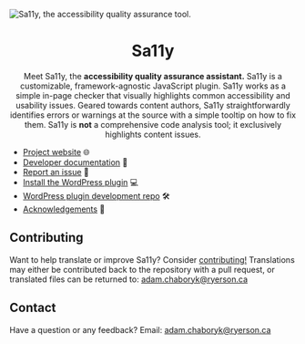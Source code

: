![Sa11y, the accessibility quality assurance tool.](https://ryersondmp.github.io/sa11y/assets/images/github-banner.png)

<h1 align="center">Sa11y</h1>
<p align="center">Meet Sa11y, the <strong>accessibility quality assurance assistant.</strong> Sa11y is a customizable, framework-agnostic JavaScript plugin. Sa11y works as a simple in-page checker that visually highlights common accessibility and usability issues. Geared towards content authors, Sa11y straightforwardly identifies errors or warnings at the source with a simple tooltip on how to fix them. Sa11y is <strong>not</strong> a comprehensive code analysis tool; it exclusively highlights content issues.</p> 

* [Project website](https://sa11y.netlify.app/) 🌐
* [Developer documentation](https://sa11y.netlify.app/developers/) 📓
* [Report an issue](https://github.com/ryersondmp/sa11y/issues) 🐜
* [Install the WordPress plugin](https://wordpress.org/plugins/sa11y/) 💻
* [WordPress plugin development repo](https://github.com/ryersondmp/sa11y-wp) 🛠
* [Acknowledgements](https://sa11y.netlify.app/acknowledgements/) 👤

## Contributing
Want to help translate or improve Sa11y? Consider [contributing!](https://github.com/ryersondmp/sa11y/blob/master/CONTRIBUTING.md) Translations may either be contributed back to the repository with a pull request, or translated files can be returned to: [adam.chaboryk@ryerson.ca](mailto:adam.chaboryk)

## Contact
Have a question or any feedback? Email: [adam.chaboryk@ryerson.ca](mailto:adam.chaboryk)
